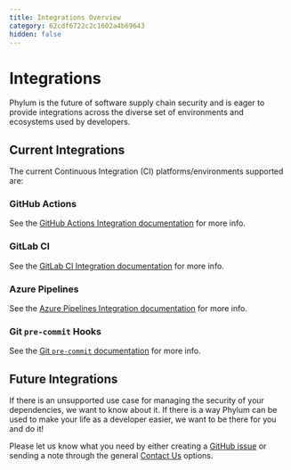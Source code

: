 ```yaml
---
title: Integrations Overview
category: 62cdf6722c2c1602a4b69643
hidden: false
---
```

# Integrations

Phylum is the future of software supply chain security and is eager to provide integrations across the diverse
set of environments and ecosystems used by developers.

## Current Integrations

The current Continuous Integration (CI) platforms/environments supported are:

### GitHub Actions

See the [GitHub Actions Integration documentation][github_docs] for more info.

[github_docs]: https://docs.phylum.io/docs/github_actions

### GitLab CI

See the [GitLab CI Integration documentation][gitlab_docs] for more info.

[gitlab_docs]: https://docs.phylum.io/docs/gitlab_ci

### Azure Pipelines

See the [Azure Pipelines Integration documentation][azure_docs] for more info.

[azure_docs]: https://docs.phylum.io/docs/azure_pipelines

### Git `pre-commit` Hooks

See the [Git `pre-commit` documentation][precommit_docs] for more info.

[precommit_docs]: https://docs.phylum.io/docs/git_precommit

## Future Integrations

If there is an unsupported use case for managing the security of your dependencies, we want to know about it.
If there is a way Phylum can be used to make your life as a developer easier, we want to be there for you and do it!

Please let us know what you need by either creating a [GitHub issue](https://github.com/phylum-dev/phylum-ci/issues)
or sending a note through the general [Contact Us](https://docs.phylum.io/docs/support) options.
